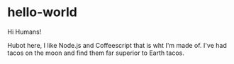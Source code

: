 # hello-world
Hi Humans!

Hubot here, I like Node.js and Coffeescript that is wht I'm made of.
I've had tacos on the moon and find them far superior to Earth tacos.
